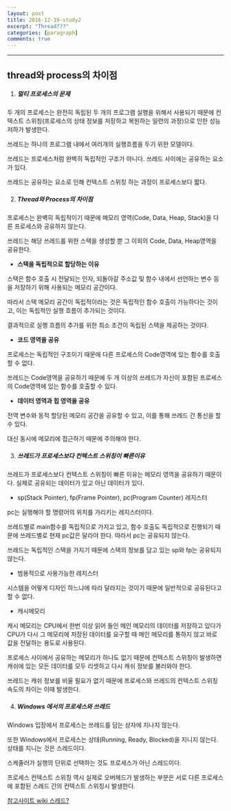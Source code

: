 ```yaml
---
layout: post
title: 2016-12-19-study2
excerpt: "Thread???"
categories: [paragraph]
comments: true
---
```


---

## thread와 process의 차이점

1. ##### 멀티 프로세스의 문제

두 개의 프로세스는 완전히 독립된 두 개의 프로그램 실행을 위해서 사용되기 때문에 컨텍스트 스위칭(프로세스의 상태 정보를 저장하고 복원하는 일련의 과정)으로 인한 성능 저하가 발생한다.

쓰레드는 하나의 프로그램 내에서 여러개의 실행흐름을 두기 위한 모델이다.

쓰레드는 프로세스처럼 완벽히 독립적인 구조가 아니다. 쓰레드 사이에는 공유하는 요소가 있다.

쓰레드는 공유하는 요소로 인해 컨텍스트 스위칭 하는 과정이 프로세스보다 짧다.

2. ##### __Thread와 Process의 차이점__

프로세스는 완벽히 독립적이기 때문에 메모리 영역(Code, Data, Heap, Stack)을 다른 프로세스와 공유하지 않는다.

쓰레드는 해당 쓰레드를 위한 스택을 생성할 뿐 그 이외의 Code, Data, Heap영역을 공유한다.

- __스택을 독립적으로 할당하는 이유__

스택은 함수 호출 시 전달되는 인자, 되돌아갈 주소값 및 함수 내에서 선언하는 변수 등을 저장하기 위해 사용되는 메모리 공간이다.

따라서 스택 메모리 공간이 독립적이라는 것은 독립적인 함수 호출이 가능하다는 것이고, 이는 독립적인 실행 흐름이 추가되는 것이다.

결과적으로 실행 흐름의 추가를 위한 최소 조건이 독립된 스택을 제공하는 것이다.

- __코드 영역을 공유__

프로세스는 독립적인 구조이기 때문에 다른 프로세스의 Code영역에 있는 함수를 호출할 수 없다.

쓰레드는 Code영역을 공유하기 때문에 두 개 이상의 쓰레드가 자신이 포함된 프로세스의 Code영역에 있는 함수를 호출할 수 있다.

- __데이터 영역과 힙 영역을 공유__

전역 변수와 동적 할당된 메모리 공간을 공유할 수 있고, 이를 통해 쓰레드 간 통신을 할 수 있다.

대신 동시에 메모리에 접근하기 때문에 주의해야 한다.

3. ##### __쓰레드가 프로세스보다 컨텍스트 스위칭이 빠른이유__

쓰레드가 프로세스보다 컨텍스트 스위칭이 빠른 이유는 메모리 영역을 공유하기 때문이다. 실제로 공유되는 데이터가 있고 아닌 데이터가 있다.

- sp(Stack Pointer), fp(Frame Pointer), pc(Program Counter) 레지스터

pc는 실행해야 할 명령어의 위치를 가리키는 레지스터이다.

쓰레드별로 main함수를 독립적으로 가지고 있고, 함수 호출도 독립적으로 진행되기 때문에 쓰레드별로 현재 pc값은 달라야 한다. 따라서 pc는 공유되지 않는다.

쓰레드는 독립적인 스택을 가지기 때문에 스택의 정보를 담고 있는 sp와 fp는 공유되지 않는다.

-  범용적으로 사용가능한 레지스터

시스템을 어떻게 디자인 하느냐에 따라 달라지는 것이기 때문에 일반적으로 공유된다고 할 수 없다.

- 캐시메모리

캐시 메모리는 CPU에서 한번 이상 읽어 들인 메인 메모리의 데이터를 저장하고 있다가 CPU가 다시 그 메모리에 저장된 데이터를 요구할 때 메인 메모리를 통하지 않고 바로 값을 전달하는 용도로 사용된다.

프로세스 사이에서 공유하는 메모리가 하나도 없기 때문에 컨텍스트 스위칭이 발생하면 캐쉬에 있는 모든 데이터를 모두 리셋하고 다시 캐쉬 정보를 불러와야 한다.

쓰레드는 캐쉬 정보를 비울 필요가 없기 때문에 프로세스와 쓰레드의 컨텍스트 스위칭 속도의 차이는 이때 발생한다.

4. ##### __Windows 에서의 프로세스와 쓰레드__

Windows 입장에서 프로세스는 쓰레드를 담는 상자에 지나지 않는다.

또한 Windows에서 프로세스는 상태(Running, Ready, Blocked)을 지니지 않는다. 상태를 지니는 것은 스레드이다.

스케줄러가 실행의 단위로 선택하는 것도 프로세스가 아닌 스레드이다.

프로세스 컨텍스트 스위칭 역시 실제로 오버헤드가 발생하는 부분은 서로 다른 프로세스에 포함된 스레드 간의 컨텍스트 스위칭시 발생한다.

[참고사이트 wiki 스레드?](https://ko.wikipedia.org/wiki/%EC%8A%A4%EB%A0%88%EB%93%9C)
